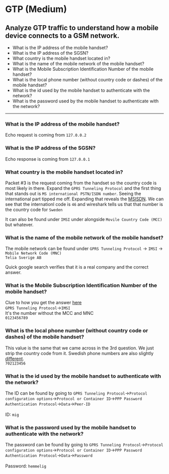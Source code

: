 # GTP (Medium)
## Analyze GTP traffic to understand how a mobile device connects to a GSM network.

-	What is the IP address of the mobile handset?
-	What is the IP address of the SGSN?
-	What country is the mobile handset located in?
-	What is the name of the mobile network of the mobile handset?
-	What is the Mobile Subscription Identification Number of the mobile handset?
-	What is the local phone number (without country code or dashes) of the mobile handset?
-	What is the id used by the mobile handset to authenticate with the network?
-	What is the password used by the mobile handset to authenticate with the network?

---

###	What is the IP address of the mobile handset?
Echo request is coming from `127.0.0.2`
###	What is the IP address of the SGSN?
Echo response is coming from `127.0.0.1`
###	What country is the mobile handset located in?
Packet #3 is the request coming from the handset so the country code is most likely in there. Expand the `GPRS Tunneling Protocol` and the first thing that stands out is `MS international PSTN/ISDN number`. Seeing the international part tipped me off. Expanding that reveals the [MSISDN](https://www.webopedia.com/TERM/M/MSISDN.html).
We can see that the internationl code is `46` and wireshark tells us that that number is the country code for `Sweden`

It can also be found under `IMSI` under alongside `Movile Country Code (MCC)` but whatever.
###	What is the name of the mobile network of the mobile handset?
The mobile network can be found under `GPRS Tunneling Protocol` -> `IMSI` -> `Mobile Network Code (MNC)` <br>
`Telia Sverige AB`

Quick google search verifies that it is a real company and the correct answer.

###	What is the Mobile Subscription Identification Number of the mobile handset?
Clue to how you get the answer [here](https://en.wikipedia.org/wiki/International_mobile_subscriber_identity) <br>
`GPRS Tunneling Protocol`->`IMSI` <br>
It's the number without the MCC and MNC <br>
`0123456789`
###	What is the local phone number (without country code or dashes) of the mobile handset?
This value is the same that we came across in the 3rd question. We just strip the country code from it. Swedish phone numbers are also slightly [different](https://en.wikipedia.org/wiki/Telephone_numbers_in_Sweden). <br>
`702123456`
###	What is the id used by the mobile handset to authenticate with the network?
The ID can be found by going to `GPRS Tunneling Protocol`->`Protocol configuration options`->`Protocol or Container ID`->`PPP Password Authentication Protocol`->`Data`->`Peer-ID` <br><br>
ID: `mig`


###	What is the password used by the mobile handset to authenticate with the network?
The password can be found by going to `GPRS Tunneling Protocol`->`Protocol configuration options`->`Protocol or Container ID`->`PPP Password Authentication Protocol`->`Data`->`Password` <br><br>
Password: `hemmelig`